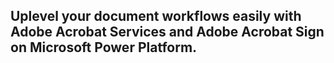<TitleBlock slots="heading" theme="lightest" className="ms-zigzag-cont-title"/>

## Uplevel your document workflows easily with Adobe Acrobat Services and Adobe Acrobat Sign on Microsoft Power Platform.
